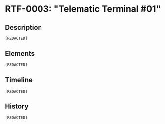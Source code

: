 # RTF-0003: "Telematic Terminal #01"

## Description

`[REDACTED]`

## Elements

`[REDACTED]`

## Timeline

`[REDACTED]`

## History

`[REDACTED]`
